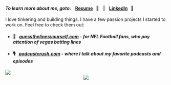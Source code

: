 #### _To learn more about me, goto_: &nbsp;&nbsp;&nbsp;[Resume](https://bit.ly/stevenjchang-resume) &nbsp;&nbsp;📝  &nbsp;&nbsp;&nbsp;|&nbsp;&nbsp;&nbsp; [LinkedIn](https://bit.ly/stevenjchang-linkedin) &nbsp;&nbsp;💼 

I love tinkering and building things. I have a few passion projects I started to work on. Feel free to check them out:

- #### 🏈 &nbsp; [*guessthelinesyourself.com*](https://guessthelinesyourself.com/) - _for NFL Football fans, who pay attention of vegas betting lines_
- #### 🎙️ &nbsp; [*podcastcrush.com*](https://podcastcrush.com) - _where I talk about my favorite podcasts and episodes_

<!-- Google Analytics tracking pixel -->
<img src="https://www.google-analytics.com/collect?v=1&tid=UA-73381859-8&cid=555&t=event&ec=github&ea=view">

<!-- Tracking Visitor Counter -->
<div align="center">
<!--   Visitor count<br> -->
  <img src="https://profile-counter.glitch.me/steve123uniquecounter/count.svg" />
</div>

<!--
**stevenjchang/stevenjchang** is a ✨ _special_ ✨ repository because its `README.md` (this file) appears on your GitHub profile.
Hi there 👋

- #### 🎾  [gettennisalerts.com](https://gettennisalerts.com) - where you can sign up for email alerts for your favorite tennis players

Here are some ideas to get you started:

- 🔭 I’m currently working on ...
- 🌱 I’m currently learning ...
- 👯 I’m looking to collaborate on ...
- 🤔 I’m looking for help with ...
- 💬 Ask me about ...
- 📫 How to reach me: ...
- 😄 Pronouns: ...
- ⚡ Fun fact: ...
-->
